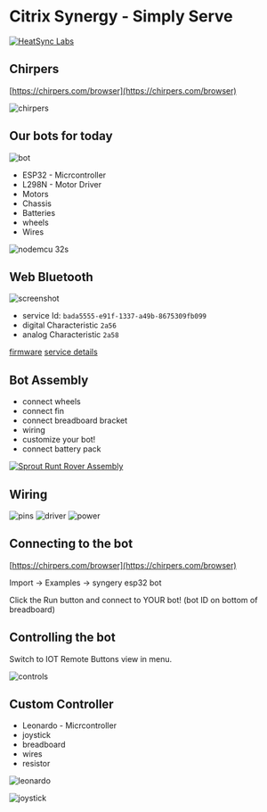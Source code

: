 # Citrix Synergy  - Simply Serve

[![HeatSync Labs](HeatsyncLabs_logo.png)](https://heatsynclabs.org)

## Chirpers

[https://chirpers.com/browser](https://chirpers.com/browser)

![chirpers](chirpers.jpg)


## Our bots for today

![bot](bot.jpg)

* ESP32 - Micrcontroller
* L298N - Motor Driver
* Motors
* Chassis
* Batteries
* wheels
* Wires

![nodemcu 32s](nodemcu_32s.jpg)

## Web Bluetooth

![screenshot](BLE_diagram.png)

* service Id: `bada5555-e91f-1337-a49b-8675309fb099`
* digital Characteristic `2a56`
* analog Characteristic `2a58`

[firmware](nodemcu_32s_firmware)
[service details](https://github.com/monteslu/ble-io/blob/master/service.md)

## Bot Assembly

* connect wheels
* connect fin
* connect breadboard bracket
* wiring
* customize your bot!
* connect battery pack

[![Sprout Runt Rover Assembly](https://img.youtube.com/vi/LGfNfUv5Eqs/0.jpg)](https://www.youtube.com/watch?v=LGfNfUv5Eqs)



## Wiring

![pins](pins.jpg)
![driver](driver.jpg)
![power](power.jpg)





## Connecting to the bot

[https://chirpers.com/browser](https://chirpers.com/browser)

Import -> Examples -> syngery esp32 bot

Click the Run button and connect to YOUR bot!
(bot ID on bottom of breadboard)

## Controlling the bot

Switch to IOT Remote Buttons view in menu.

![controls](controls.jpg)


## Custom Controller

* Leonardo - Micrcontroller
* joystick
* breadboard
* wires
* resistor

![leonardo](leonardo.jpg)

![joystick](joystick.jpg)